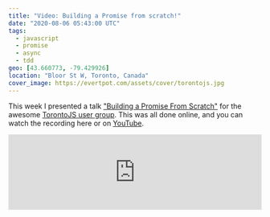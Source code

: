 ```yaml
---
title: "Video: Building a Promise from scratch!"
date: "2020-08-06 05:43:00 UTC"
tags:
  - javascript
  - promise
  - async
  - tdd
geo: [43.660773, -79.429926]
location: "Bloor St W, Toronto, Canada"
cover_image: https://evertpot.com/assets/cover/torontojs.jpg
---
```


This week I presented a talk ["Building a Promise From Scratch"][1] for the
awesome [TorontoJS user group][2]. This was all done online, and you can watch
the recording here or on [YouTube][1].

<iframe style="width: 100%; min-width: 500px; height: calc(width * 0.8)" src="https://www.youtube.com/embed/CVzx-6fu0d8" frameborder="0" allow="accelerometer; autoplay; encrypted-media; gyroscope; picture-in-picture" allowfullscreen></iframe>

[1]: https://www.youtube.com/watch?v=CVzx-6fu0d8
[2]: https://torontojs.com/
